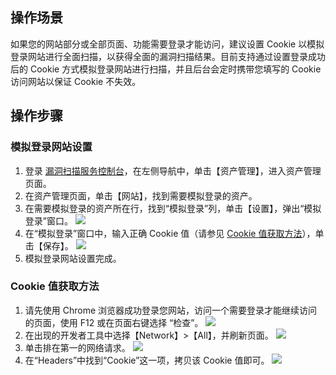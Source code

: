 ## 操作场景
如果您的网站部分或全部页面、功能需要登录才能访问，建议设置 Cookie 以模拟登录网站进行全面扫描，以获得全面的漏洞扫描结果。目前支持通过设置登录成功后的 Cookie 方式模拟登录网站进行扫描，并且后台会定时携带您填写的 Cookie 访问网站以保证 Cookie 不失效。
## 操作步骤
### 模拟登录网站设置
1. 登录 [漏洞扫描服务控制台](https://console.cloud.tencent.com/guanjia/ip/query)，在左侧导航中，单击【资产管理】，进入资产管理页面。
2. 在资产管理页面，单击【网站】，找到需要模拟登录的资产。
3. 在需要模拟登录的资产所在行，找到“模拟登录”列，单击【设置】，弹出“模拟登录”窗口。
![](https://main.qcloudimg.com/raw/21445421e76c219d2403f2d59f5079d7.png)
4. 在“模拟登录”窗口中，输入正确 Cookie 值（请参见 [Cookie 值获取方法](#Cookie)），单击【保存】。
![](https://main.qcloudimg.com/raw/247d705105e17ef10281c46ad59d527e.png)
5. 模拟登录网站设置完成。

<span id="Cookie"></span>
### Cookie 值获取方法
1. 请先使用 Chrome 浏览器成功登录您网站，访问一个需要登录才能继续访问的页面，使用 F12 或在页面右键选择 “检查”。
![](https://main.qcloudimg.com/raw/aa5f3603f379ed866b0b44d449ad8826.png)
2. 在出现的开发者工具中选择【Network】>【All】，并刷新页面。
![](https://main.qcloudimg.com/raw/c4bb8a03b0167c989ce6a4837f1340f9.png)
3. 单击排在第一的网络请求。
![](https://main.qcloudimg.com/raw/dc68b9a94aca03731fb0d8819ba860e0.png)
4. 在“Headers”中找到“Cookie”这一项，拷贝该 Cookie 值即可。
![](https://main.qcloudimg.com/raw/b96eea46b74b2355e185ec48a3239dee.png)
